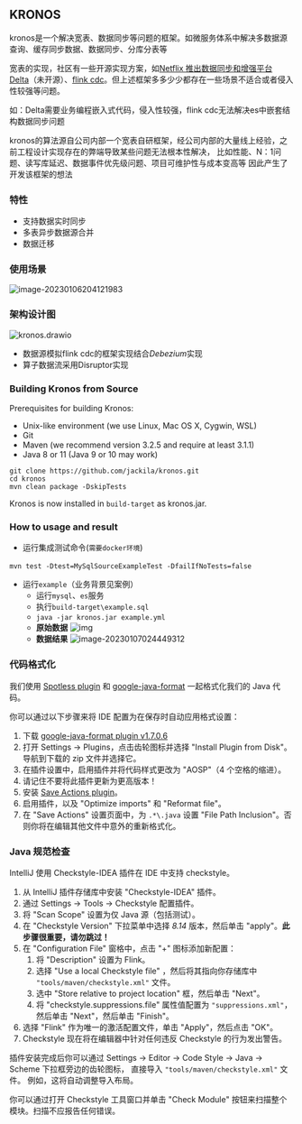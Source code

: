 ## KRONOS

kronos是一个解决宽表、数据同步等问题的框架。如微服务体系中解决多数据源查询、缓存同步数据、数据同步、分库分表等

宽表的实现，社区有一些开源实现方案，如[Netflix 推出数据同步和增强平台 Delta](https://blog.51cto.com/u_15471709/4868156)（未开源）、[flink cdc](https://github.com/ververica/flink-cdc-connectors)。但上述框架多多少少都存在一些场景不适合或者侵入性较强等问题。

如：Delta需要业务编程嵌入式代码，侵入性较强，flink cdc无法解决es中嵌套结构数据同步问题

kronos的算法源自公司内部一个宽表自研框架，经公司内部的大量线上经验，之前工程设计实现存在的弊端导致某些问题无法根本性解决，
比如性能、N：1问题、读写库延迟、数据事件优先级问题、项目可维护性与成本变高等
因此产生了开发该框架的想法

### 特性
* 支持数据实时同步
* 多表异步数据源合并
* 数据迁移
### 使用场景

![image-20230106204121983](https://tva1.sinaimg.cn/large/008vxvgGly1h9u7ppgvh0j30zj0d8go2.jpg)

### 架构设计图

![kronos.drawio](https://tva1.sinaimg.cn/large/008vxvgGly1h9kr9y4n7mj30u60htjsh.jpg)

* 数据源模拟flink cdc的框架实现结合*Debezium*实现
* 算子数据流采用Disruptor实现

###  Building Kronos from Source

Prerequisites for building Kronos:

* Unix-like environment (we use Linux, Mac OS X, Cygwin, WSL)
* Git
* Maven (we recommend version 3.2.5 and require at least 3.1.1)
* Java 8 or 11 (Java 9 or 10 may work)

```
git clone https://github.com/jackila/kronos.git
cd kronos
mvn clean package -DskipTests
```

Kronos is now installed in `build-target` as kronos.jar.

### How to usage and result

* 运行集成测试命令(`需要docker环境`)

​		`mvn test -Dtest=MySqlSourceExampleTest -DfailIfNoTests=false`

* 运行`example`（业务背景见案例）
  * 运行`mysql`、`es`服务
  * 执行`build-target\example.sql`
  * `java -jar kronos.jar example.yml`
  * **原始数据**
    ![img](https://tva1.sinaimg.cn/large/008vxvgGly1h9ui8yd3h1j315c0u0diu.jpg)
  * **数据结果**
    ![image-20230107024449312](https://tva1.sinaimg.cn/large/008vxvgGly1h9ui7w1zacj311q0n5wha.jpg)


### 代码格式化

我们使用 [Spotless plugin](https://github.com/diffplug/spotless/tree/main/plugin-maven) 和 [google-java-format](https://github.com/google/google-java-format) 一起格式化我们的 Java 代码。

你可以通过以下步骤来将 IDE 配置为在保存时自动应用格式设置：

1. 下载 [google-java-format plugin v1.7.0.6](https://plugins.jetbrains.com/plugin/8527-google-java-format/versions/stable/115957)
2. 打开 Settings → Plugins，点击齿轮图标并选择 "Install Plugin from Disk"。导航到下载的 zip 文件并选择它。
3. 在插件设置中，启用插件并将代码样式更改为 "AOSP"（4 个空格的缩进）。
4. 请记住不要将此插件更新为更高版本！
5. 安装 [Save Actions plugin](https://plugins.jetbrains.com/plugin/7642-save-actions)。
6. 启用插件，以及 "Optimize imports" 和 "Reformat file"。
7. 在 "Save Actions" 设置页面中，为 `.*\.java` 设置 "File Path Inclusion"。否则你将在编辑其他文件中意外的重新格式化。


### Java 规范检查

IntelliJ 使用 Checkstyle-IDEA 插件在 IDE 中支持 checkstyle。

1. 从 IntelliJ 插件存储库中安装 "Checkstyle-IDEA" 插件。
2. 通过 Settings → Tools → Checkstyle 配置插件。
3. 将 "Scan Scope" 设置为仅 Java 源（包括测试）。
4. 在 "Checkstyle Version" 下拉菜单中选择 _8.14_ 版本，然后单击 "apply"。**此步骤很重要，请勿跳过！**
5. 在 "Configuration File" 窗格中，点击 "+" 图标添加新配置：
    1. 将 "Description" 设置为 Flink。
    2. 选择 "Use a local Checkstyle file" ，然后将其指向你存储库中 `"tools/maven/checkstyle.xml"` 文件。
    3. 选中 "Store relative to project location" 框，然后单击 "Next"。
    4. 将 "checkstyle.suppressions.file" 属性值配置为 `"suppressions.xml"`，然后单击 "Next"，然后单击 "Finish"。
6. 选择 "Flink" 作为唯一的激活配置文件，单击 "Apply"，然后点击 "OK"。
7. Checkstyle 现在将在编辑器中针对任何违反 Checkstyle 的行为发出警告。

插件安装完成后你可以通过 Settings → Editor → Code Style → Java → Scheme 下拉框旁边的齿轮图标， 直接导入 `"tools/maven/checkstyle.xml"` 文件。 例如，这将自动调整导入布局。

你可以通过打开 Checkstyle 工具窗口并单击 "Check Module" 按钮来扫描整个模块。扫描不应报告任何错误。